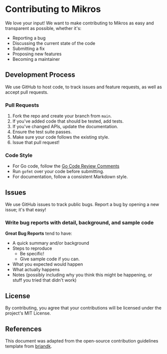 # Contributing to Mikros

We love your input! We want to make contributing to Mikros as easy and transparent as possible, whether it's:

- Reporting a bug
- Discussing the current state of the code
- Submitting a fix
- Proposing new features
- Becoming a maintainer

## Development Process

We use GitHub to host code, to track issues and feature requests, as well as accept pull requests.

### Pull Requests

1. Fork the repo and create your branch from `main`.
2. If you've added code that should be tested, add tests.
3. If you've changed APIs, update the documentation.
4. Ensure the test suite passes.
5. Make sure your code follows the existing style.
6. Issue that pull request!

### Code Style

- For Go code, follow the [Go Code Review Comments](https://github.com/golang/go/wiki/CodeReviewComments)
- Run `gofmt` over your code before submitting.
- For documentation, follow a consistent Markdown style.

## Issues

We use GitHub issues to track public bugs. Report a bug by opening a new issue; it's that easy!

### Write bug reports with detail, background, and sample code

**Great Bug Reports** tend to have:

- A quick summary and/or background
- Steps to reproduce
  - Be specific!
  - Give sample code if you can.
- What you expected would happen
- What actually happens
- Notes (possibly including why you think this might be happening, or stuff you tried that didn't work)

## License

By contributing, you agree that your contributions will be licensed under the project's MIT License.

## References

This document was adapted from the open-source contribution guidelines template from [briandk](https://gist.github.com/briandk/3d2e8b3ec8daf5a27a62). 